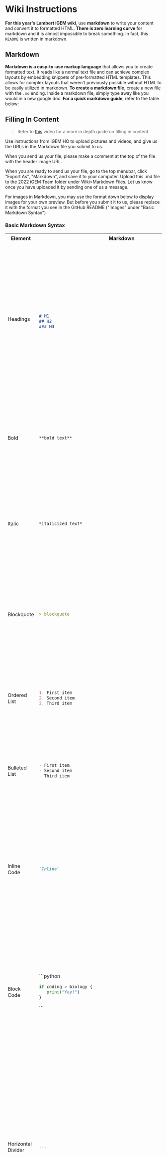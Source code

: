 # Wiki Instructions
**For this year's Lambert iGEM wiki**, use **markdown** to write your content and convert it to formatted HTML. **There is zero learning curve** for markdown and it is almost impossible to break something. In fact, this `README` is written in markdown.

## Markdown
**Markdown is a easy-to-use markup language** that allows you to create formatted text. It reads like a normal text file and can achieve complex layouts by embedding snippets of pre-formatted HTML templates. This allows for complex layouts that weren't previously possible without HTML to be easily utilized in markdown. **To create a markdown file**, create a new file with the `.md` ending. Inside a markdown file, simply type away like you would in a new google doc. **For a quick markdown guide**, refer to the table below: 


## Filling In Content

>Refer to [this](https://www.youtube.com/watch?v=AdAHSMPQEUQ) video for a more in depth guide on filling in content.

Use instructions from iGEM HQ to upload pictures and videos, and give us the URLs in the Markdown file you submit to us.

When you send us your file, please make a comment at the top of the file with the header image URL.

[comment]: <> (This is how to write a comment)

When you are ready to send us your file, go to the top menubar, click "Export As", "Markdown", and save it to your computer. Upload this .md file to the 2022 iGEM Team folder under Wiki>Markdown Files. Let us know once you have uploaded it by sending one of us a message.

For images in Markdown, you may use the format down below to display images for your own preview. But before you submit it to us, please replace it with the format you see in the GitHub README ("Images" under "Basic Markdown Syntax")

### Basic Markdown Syntax

<table>
<tr>  
 
<th> Element </th>
<th> Markdown </th>
<th> Preview </th>
</tr>

<tr>
 
<td>

Headings

</td>

<td>
 
 ```markdown
 
 # H1
 ## H2
 ### H3
 ```

</td>

<td>
<img width="486" alt="Screen Shot 2022-07-02 at 12 33 04 AM" src="https://user-images.githubusercontent.com/61951438/176986601-ea070772-9e0c-4b0c-bb18-de1392cd2266.png">
</td>
 </tr>
 <tr>

 
<td>
 Bold
</td>
<td>
 
 ```markdown
 **bold text**
 ```
 
</td>
<td> 
<img width="265" alt="Screen Shot 2022-07-02 at 1 17 42 AM" src="https://user-images.githubusercontent.com/61951438/176987596-648cf905-30af-471a-a0b0-f6408a271a51.png">

</td>
 </tr>
 

<tr>
 
<td>
 Italic
</td>
<td>
 
 ```markdown
 *italicized text*
 ```
 
</td>

<td>
<img width="273" alt="Screen Shot 2022-07-02 at 1 18 21 AM" src="https://user-images.githubusercontent.com/61951438/176987610-4309feaf-bb26-44ad-814c-e0be839c79d2.png">

</td>

 </tr>
 
  <tr>
 
<td>
 Blockquote
</td>
<td>
 
 ```markdown
 > blockquote
 ```
 
</td>

<td>

<img width="296" alt="Screen Shot 2022-07-02 at 1 19 18 AM" src="https://user-images.githubusercontent.com/61951438/176987631-ed569805-b8f8-470b-94f6-1d689c7a72ed.png">

</td>


 </tr>
 
  <tr>
 
<td>
 Ordered List
</td>
<td>
 
 ```markdown
1. First item
2. Second item
3. Third item
 ```
 
</td>

<td>
<img width="230" alt="Screen Shot 2022-07-02 at 12 42 27 AM" src="https://user-images.githubusercontent.com/61951438/176986809-db331a77-c683-4f7a-91cd-39335e0171f6.png">
</td>
 </tr>
 
   <tr>
 
<td>
 Bulleted List
</td>
<td>
 
 ```markdown
- First item
- Second item
- Third item
 ```
 
</td>

<td>

<img width="224" alt="Screen Shot 2022-07-02 at 12 43 28 AM" src="https://user-images.githubusercontent.com/61951438/176986829-be54e4ab-be00-481b-b19f-195b0fd4f6e1.png">
</td>
 </tr>
 
 <tr>
<td>
 Inline Code
</td>
<td>

 
 ```markdown
`Inline`
```

</td>

<td>
<img width="394" alt="Screen Shot 2022-07-02 at 1 07 41 AM" src="https://user-images.githubusercontent.com/61951438/176987355-094d4a17-390f-410b-a479-7f4bdabf9448.png"></td>
</tr>
 
  <tr>
<td>
 Block Code
</td>
<td>
 
 
\```python
```python
if coding > biology {
   print("Yay!")
}
```
\```

</td>

<td>
<img width="383" alt="Screen Shot 2022-07-02 at 1 08 19 AM" src="https://user-images.githubusercontent.com/61951438/176987366-265f959a-98d4-4ec7-b4b8-4c4f552e2392.png">


</td>
</tr>
  <tr>
<td>
 Horizontal Divider
</td>
<td>
 
 ```markdown
---
```

</td>

<td>
<img width="599" alt="Screen Shot 2022-07-02 at 1 10 14 AM" src="https://user-images.githubusercontent.com/61951438/176987413-7c8f01fa-d1b8-4e40-b2f4-56a0d191d7b1.png">
</td>
</tr>
 

  <tr>
<td>
 Link
</td>
<td>
 
 ```markdown
[title](https://www.example.com)
```

</td>

<td>
<img width="291" alt="Screen Shot 2022-07-02 at 1 12 44 AM" src="https://user-images.githubusercontent.com/61951438/176987474-818708da-944e-4c18-915e-ec76d75e9432.png">
</td>
</tr>
 
   <tr>
<td>
 Image
</td>
<td>

 
 ```markdown
 
  {% include image.html 
 source="www.linktotheimage.com/imageurl" 
 alt="this is an image" 
 caption="Figure 1. This is an image of Akshaya"
 aspectRatio=1.3
 %}
 ```

</td>

<td>
<img width="505" alt="Screen Shot 2022-07-02 at 1 15 53 AM" src="https://user-images.githubusercontent.com/61951438/176987549-59bd6c06-2994-431e-9699-60ecfec440ac.png">
</td>
</tr>

 
 <tr>
<td>
 <b>Icon Header 1</b>
 
 Get the filterColor using [this link](https://angel-rs.github.io/css-color-filter-generator/)
 
</td>
<td>

 
 ```markdown
 
  {% include iconHeader1.html
icon="icon.svg"
title="Here is a header"
filterColor="brightness(0) saturate(100%) invert(34%) sepia(97%)"
%}
 ```

</td>

<td>
<img width="387" alt="Screen Shot 2022-10-06 at 1 26 58 PM" src="https://user-images.githubusercontent.com/61951438/194379287-2ae1aa8c-32c1-47b2-ac3c-1677cbeb3047.png">

</td>
</tr>
 
 <tr>
<td>
 <b>Icon Header 2</b>
 
 Get the filterColor using [this link](https://angel-rs.github.io/css-color-filter-generator/)
 
</td>
<td>

 
 ```markdown
 
  {% include iconHeader2.html
icon="icon.svg"
title="Here is a header"
filterColor="brightness(0) saturate(100%) invert(34%) sepia(97%)"
%}
 ```

</td>

<td>
<img width="387" alt="Screen Shot 2022-10-06 at 1 26 58 PM" src="https://user-images.githubusercontent.com/61951438/194379287-2ae1aa8c-32c1-47b2-ac3c-1677cbeb3047.png">

</td>
</tr>
 
</table>


**For a more detailed guide on markdown**, refer to [this page](https://github.com/adam-p/markdown-here/wiki/Markdown-Cheatsheet).


## Committee Colors 
Each page on the wiki will use accent colors to match it's committee. The colors for each committee **have been finalized** and are shown below.

![Group 132](https://user-images.githubusercontent.com/61951438/194388498-4be4b6ee-61ba-41dc-9728-87c68ebe18e1.jpg)



## Custom Components Library
**Along with the basic markdown elements**, we have created a library of custom HTML layout templates that you can use in markdown to achieve complex layouts. **To use any of the HTML layout templates**, copy the code snippet of the layout you want to use and replace the filler content with your content. **If you can't find what you are looking** for in the templates already created below, contact the wiki team and we will create a custom layout template for you. **If you are looking for custom animations or graphics** on your page, contact the graphics committie.
<table>
<tr>  
 
<th> Code </th>
<th> Result </th>
</tr>

<tr>
<td>

### Icon Info Component

```html
 {% include iconInfoComponent.html 
 title="title" 
 text="some text" 
 icon="www.linktotheimage.com/imageurl"
 %}
 ```

</td>


<td>

<img width=1600 alt="Screen Shot 2022-06-28 at 7 34 42 PM" src="https://user-images.githubusercontent.com/61951438/176321499-81ca1e8f-8dd1-4146-b6c1-77865a7398ef.png">
</td>
</tr>

<tr>
<td>

### Fancy Paragraph

```html
{% include fancyParagraph.html
title="My topic"
text="this is a paragarph."
%}
 ```

</td>


<td>
<img width="631" alt="Screen Shot 2022-10-08 at 4 04 10 PM" src="https://user-images.githubusercontent.com/61951438/194725972-4a634557-f438-4919-8878-8b32d91b07e9.png">

</td>
</tr>

<tr>
<td>

### Image Carousel

```html
 {% include imageCarousel.html
images="https://static.igem.wiki/teams/4245/wiki/labsafety-1.jpg,
 https://static.igem.wiki/teams/4245/wiki/labsafety-2.jpg,
 https://static.igem.wiki/teams/4245/wiki/labsafety-3.jpg"
 caption="These are caption."
%}

 ```

</td>

<td>
<img width="688" alt="Screen Shot 2022-10-08 at 4 04 30 PM" src="https://user-images.githubusercontent.com/61951438/194725994-405af37a-5fb1-4f51-bcef-54a19169fee2.png">

</td>
</tr>


 
 <tr>
<td>

### Two Column Paragraph Component


```html
 {% include twoColumnParagraphComponent.html
 column1Title="Title"
 column1Text="some text"
 column2Title="Title"
 column2Text="some text"
 %}
 ```

</td>

<td>

<img width=1600 alt="Screen Shot 2022-06-28 at 7 34 42 PM" src="https://user-images.githubusercontent.com/61951438/176591857-b92df44d-2da4-4212-ad99-0efb9dff3da3.png">
</td>
</tr>
 
  <tr>
<td>

### Two Column Image Component


```html
{% include twoColumnImageComponent.html
image1URL="imageurl.com"
image1Figure="Figure 1. an image"
image2URL="imageurl.com"
image2Figure="Figure 2. another image"
 %}
 ```

</td>

<td>


<img width=1600 alt="Screen Shot 2022-06-28 at 7 34 42 PM" src="https://user-images.githubusercontent.com/61951438/176594151-1a7eb206-b068-45df-9cfc-7dead8892cf7.png">
</td>
</tr>

 <tr>
<td>

### APA Citations


```html
{% include apasource.html
source="Gupta, M. (2022, April 1). manasvi gupta article.com"
 %}
 ```

</td>

<td>

<img width="1600" alt="Screen Shot 2022-09-23 at 1 34 35 PM" src="https://user-images.githubusercontent.com/61951438/192024944-3fe9b3cd-509f-4943-a6ff-4e7d289366cc.png">


  </td>
</tr>
 
 
<tr>
<th> To be added </th>
</tr>

<tr>
<td> Circular Ordered Lists </td>
</tr>


<tr>
<td> Image Carousel </td>
</tr>

<tr>
<td> Tables </td>
</tr>


<tr>
<td> Circular Ordered Lists </td>
</tr>



 </table>
 
